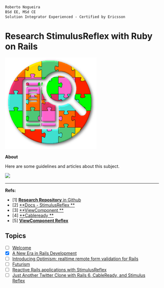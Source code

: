```
Roberto Nogueira  
BSd EE, MSd CE
Solution Integrator Experienced - Certified by Ericsson
```
# Research StimulusReflex with Ruby on Rails

![project image](images/research.png)

**About**

Here are some guidelines and articles about this subject.

![](https://miro.medium.com/max/700/1*MyNA_f9VZ4_27SWwz84PMQ.png)

---

**Refs:**

* [1] [**Research Repository** in Github](https://github.com/enogrob/research-stimulusreflex-with-rails)
* [2] [**Docs - StimulusReflex **](https://docs.stimulusreflex.com/)
* [3] [**ViewComponent **](https://github.com/github/view_component)
* [4] [**Cableready **](https://cableready.stimulusreflex.com/)
* [5] [**ViewComponent Reflex**](https://github.com/joshleblanc/view_component_reflex)

## Topics

* [ ] [Welcome](https://docs.stimulusreflex.com/)
* [x] [A New Era in Rails Development](https://dev.to/mepatterson/a-new-era-in-rails-development-20k1)
* [ ] [Introducing Optimism: realtime remote form validation for Rails](https://dev.to/leastbad/introducing-optimism-realtime-remote-form-validation-for-rails-po6)
* [ ] [Futurism](https://github.com/julianrubisch/futurism)
* [ ] [Reactive Rails applications with StimulusReflex](https://dev.to/finiam/reactive-rails-applications-with-stimulusreflex-48kn)
* [ ] [Just Another Twitter Clone with Rails 6, CableReady, and Stimulus Reflex](https://medium.com/@emmanuel.oseguera/rails-cableready-and-stimulus-reflex-a90dc297a975)
